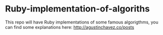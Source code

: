 # Ruby-implementation-of-algoriths

This repo will have Ruby implementations of some famous algorigthms, you can find some explanations here:
http://agustinchavez.co/posts